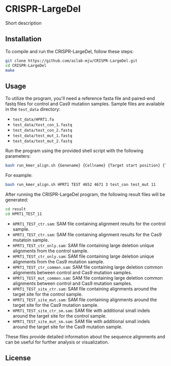 # CRISPR-LargeDel 
Short description

## Installation
To compile and run the CRISPR-LargeDel, follow these steps:

```bash
git clone https://github.com/ailab-mju/CRISPR-LargeDel.git
cd CRISPR-LargeDel
make
```

## Usage

To utilize the program, you'll need a reference fasta file and paired-end fastq files for control and Cas9 mutation samples. Sample files are available in the `test_data` directory:

- `test_data/HPRT1.fa`
- `test_data/test_con_1.fastq`
- `test_data/test_con_2.fastq`
- `test_data/test_mut_1.fastq`
- `test_data/test_mut_2.fastq`

Run the program using the provided shell script with the following parameters:
```bash
bash run_kmer_align.sh {Genename} {Cellname} {Target start position} {Target end position} {Cleavage site from start position} {Control sample} {Cas9 Mutation sample} {K}
```
For example:
```bash
bash run_kmer_align.sh HPRT1 TEST 4652 4671 3 test_con test_mut 11
```

After running the CRISPR-LargeDel program, the following result files will be generated:
```bash
cd result
cd HPRT1_TEST_11
```

- `HPRT1_TEST_ctr.sam`: SAM file containing alignment results for the control sample.
- `HPRT1_TEST_ctr.sam`: SAM file containing alignment results for the Cas9 mutatoin sample.
- `HPRT1_TEST_ctr_only.sam`: SAM file containing large deletion unique alignments from the control sample.
- `HPRT1_TEST_ctr_only.sam`: SAM file containing large deletion unique alignments from the Cas9 mutation sample. 
- `HPRT1_TEST_ctr_common.sam`: SAM file containing large deletion common alignments between control and Cas9 mutation samples.
- `HPRT1_TEST_mut_common.sam`: SAM file containing large deletion common alignments between control and Cas9 mutation samples.
- `HPRT1_TEST_site_ctr.sam`: SAM file containing alignments around the target site for the control sample.
- `HPRT1_TEST_site_mut.sam`: SAM file containing alignments around the target site for the Cas9 mutation sample.
- `HPRT1_TEST_site_ctr_sm.sam`: SAM file with additional small indels around the target site for the control sample.
- `HPRT1_TEST_site_mut_sm.sam`: SAM file with additional small indels around the target site for the Cas9 mutation sample.

These files provide detailed information about the sequence alignments and can be useful for further analysis or visualization.

## License

